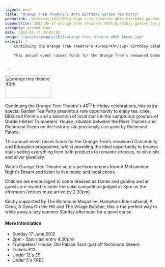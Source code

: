 ```yaml
---
layout: post
title: "Orange Tree Theatre's 40th Birthday Garden Tea Party"
permalink: /archives/2012/05/orange_tree_theatres_40th_birthday_garden_tea_part.html
commentfile: 2012-05-17-orange_tree_theatres_40th_birthday_garden_tea_part
category: around_town
date: 2012-05-17 20:03:02
image: "/assets/images/2012/orange_tree_theatre_40th_thumb.jpg"
excerpt: |
    Continuing the Orange Tree Theatre's 40<sup>th</sup> birthday celebrations, this extra-special Garden Tea Party presents a rare opportunity to enjoy tea, cake, BBQ and Pimm's and a selection of local stalls in the sumptuous grounds of Grade I-listed Trumpeters' House, situated between the River Thames and Richmond Green on the historic site previously occupied by Richmond Palace.
    
    This annual event raises funds for the Orange Tree's renowned Community and Education programme, whilst providing the ideal opportunity to browse stalls selling everything from bath products to romantic dresses, to olive oils and silver jewellery.
    

---
```


<a href="/assets/images/2012/orange_tree_theatre_40th.jpg" title="See larger version of - orange tree theatre 40th"><img src="/assets/images/2012/orange_tree_theatre_40th_thumb.jpg" width="150" height="73" alt="orange tree theatre 40th" class=" right" /></a>

Continuing the Orange Tree Theatre's 40<sup>th</sup> birthday celebrations, this extra-special Garden Tea Party presents a rare opportunity to enjoy tea, cake, BBQ and Pimm's and a selection of local stalls in the sumptuous grounds of Grade I-listed Trumpeters' House, situated between the River Thames and Richmond Green on the historic site previously occupied by Richmond Palace.

This annual event raises funds for the Orange Tree's renowned Community and Education programme, whilst providing the ideal opportunity to browse stalls selling everything from bath products to romantic dresses, to olive oils and silver jewellery.

Watch Orange Tree Theatre actors perform scenes from A Midsummer Night's Dream and listen to live music and local choirs.

Children are encouraged to come dressed as fairies and goblins and all guests are invited to enter the cake competition judged at 3pm on the afternoon (entries must arrive by 2.30pm).

Kindly supported by The Richmond Magazine, Hamptons International, A Cena, A Cena On the Hill and The Village Butcher, this is the perfect way to while away a lazy summer Sunday afternoon for a good cause.

#### More Information

-   Sunday 17 June 2012
-   2pm - 5pm (last entry 4.30pm)
-   Trumpeters' House, Old Palace Yard (just off Richmond Green)
-   Tickets £10
-   Under 12's £5
-   Under 5's FREE
